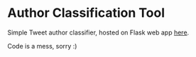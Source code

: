 # Author Classification Tool

Simple Tweet author classifier, hosted on Flask web app [here](https://campkels.pythonanywhere.com).

Code is a mess, sorry :)
